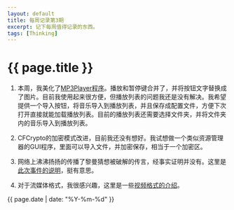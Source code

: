 ```yaml
---
layout: default
title: 每周记录第3期
excerpt: 记下每周值得记录的东西。
tags: [Thinking]
---
```

{{ page.title }}
================

1. 本周，我美化了[MP3Player程序](https://github.com/cforth/MP3Player)。播放和暂停键合并了，并将按钮文字替换成了图片。目前我使用起来很方便，但播放列表的问题我还是没有解决。我希望提供一个导入按钮，将音乐导入到播放列表，并且保存成配置文件，方便下次打开直接就能加载播放列表。目前的播放列表还需要选择文件夹，并将文件夹内的音乐导入到播放列表。

2. CFCrypto的加密模式改进，目前我还没有想好。我试想做一个类似资源管理器的GUI程序，里面可以导入文件，并加密保存，相当于一个加密区。

3. 网络上沸沸扬扬的传播了黎曼猜想被破解的传言，经事实证明并没有。这里是[此次事件的说明](https://zhuanlan.zhihu.com/p/45192071)，挺有意思。

4. 对于流媒体格式，我很感兴趣，这里是一些[视频格式的介绍](https://blog.csdn.net/leixiaohua1020/article/details/18893769)。

{{ page.date | date: "%Y-%m-%d" }}

